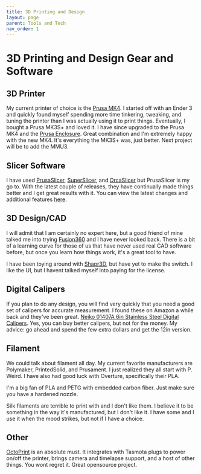 ```yaml
---
title: 3D Printing and Design
layout: page
parent: Tools and Tech
nav_order: 1
---
```


# 3D Printing and Design Gear and Software

## 3D Printer
My current printer of choice is the [Prusa MK4](https://www.prusa3d.com/product/original-prusa-mk4-kit-2/). I started off with an Ender 3 and quickly found myself spending more time tinkering, tweaking, and tuning the printer than I was actually using it to print things. Eventually, I bought a Prusa MK3S+ and loved it. I have since upgraded to the Prusa MK4 and the [Prusa Enclosure](https://www.prusa3d.com/product/original-prusa-enclosure-3/). Great combination and I'm extremely happy with the new MK4. It's everything the MK3S+ was, just better. Next project will be to add the MMU3. 

## Slicer Software
I have used [PrusaSlicer](https://github.com/prusa3d/PrusaSlicer/releases), [SuperSlicer](https://github.com/supermerill/SuperSlicer), and [OrcaSlicer](https://github.com/SoftFever/OrcaSlicer) but PrusaSlicer is my go to. With the latest couple of releases, they have continually made things better and I get great results with it. You can view the latest changes and additional features [here](https://files.prusa3d.com/?latest=slicer-stable&lng=en).

## 3D Design/CAD
I will admit that I am certainly no expert here, but a good friend of mine talked me into trying [Fusion360](https://www.autodesk.com/products/fusion-360/personal) and I have never looked back. There is a bit of a learning curve for those of us that have never used real CAD software before, but once you learn how things work, it's a great tool to have.

I have been toying around with [Shapr3D](https://www.shapr3d.com/), but have yet to make the switch. I like the UI, but I havent talked myself into paying for the license. 

## Digital Calipers
If you plan to do any design, you will find very quickly that you need a good set of calipers for accurate measurement. I found these on Amazon a while back and they've been great. [Neiko 01407A 6in Stainless Steel Digital Calipers](https://www.amazon.com/Neiko-01407A-Electronic-Digital-Stainless/dp/B000GSLKIW/). Yes, you can buy better calipers, but not for the money. My advice: go ahead and spend the few extra dollars and get the 12in version.

## Filament
We could talk about filament all day. My current favorite manufacturers are Polymaker, PrintedSolid, and Prusament. I just realized they all start with P. Weird. I have also had good luck with Overture, specifically their PLA. 

I'm a big fan of PLA and PETG with embedded carbon fiber. Just make sure you have a hardened nozzle. 

Silk filaments are terrible to print with and I don't like them. I believe it to be something in the way it's manufactured, but I don't like it. I have some and I use it when the mood strikes, but not if I have a choice.

## Other
[OctoPrint](https://octoprint.org/) is an absolute must. It integrates with Tasmota plugs to power on/off the printer, brings camera and timelapse support, and a host of other things. You wont regret it. Great opensource project. 
